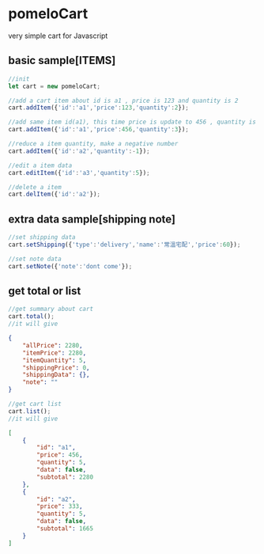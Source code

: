 # pomeloCart
very simple cart for Javascript
## basic sample[ITEMS]
```javascript
//init
let cart = new pomeloCart;

//add a cart item about id is a1 , price is 123 and quantity is 2
cart.addItem({'id':'a1','price':123,'quantity':2});

//add same item id(a1), this time price is update to 456 , quantity is update to 2+3 = 5
cart.addItem({'id':'a1','price':456,'quantity':3});

//reduce a item quantity, make a negative number
cart.addItem({'id':'a2','quantity':-1});

//edit a item data
cart.editItem({'id':'a3','quantity':5});

//delete a item 
cart.delItem({'id':'a2'});
```
## extra data sample[shipping note]
```javascript
//set shipping data
cart.setShipping({'type':'delivery','name':'常溫宅配','price':60});

//set note data
cart.setNote({'note':'dont come'});
```
## get total or list
```javascript
//get summary about cart
cart.total();
//it will give
```
```JSON
{
    "allPrice": 2280,
    "itemPrice": 2280,
    "itemQuantity": 5,
    "shippingPrice": 0,
    "shippingData": {},
    "note": ""
}
```

```javascript
//get cart list
cart.list();
//it will give
```
```JSON
[
    {
        "id": "a1",
        "price": 456,
        "quantity": 5,
        "data": false,
        "subtotal": 2280
    },
    {
        "id": "a2",
        "price": 333,
        "quantity": 5,
        "data": false,
        "subtotal": 1665
    }
]
```

